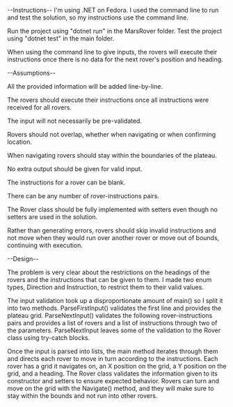 
--Instructions--
I'm using .NET on Fedora. I used the command line to run and test the solution, so my instructions use the command line.

Run the project using "dotnet run" in the MarsRover folder.
Test the project using "dotnet test" in the main folder.

When using the command line to give inputs, the rovers will execute their instructions once there is no data for the next rover's position and heading.

--Assumptions--

All the provided information will be added line-by-line.

The rovers should execute their instructions once all instructions were received for all rovers.

The input will not necessarily be pre-validated.

Rovers should not overlap, whether when navigating or when confirming location. 

When navigating rovers should stay within the boundaries of the plateau.

No extra output should be given for valid input.

The instructions for a rover can be blank.

There can be any number of rover-instructions pairs.

The Rover class should be fully implemented with setters even though no setters are used in the solution.

Rather than generating errors, rovers should skip invalid instructions and not move when they would run over another rover or move out of bounds, continuing with execution.

--Design--

The problem is very clear about the restrictions on the headings of the rovers and the instructions that can be given to them. I made two enum types, Direction and Instruction, to restrict them to their valid values.

The input validation took up a disproportionate amount of main() so I split it into two methods. ParseFirstInput() validates the first line and provides the plateau grid. ParseNextInput() validates the following rover-instructions pairs and provides a list of rovers and a list of instructions through two of the parameters. ParseNextInput leaves some of the validation to the Rover class using try-catch blocks.

Once the input is parsed into lists, the main method iterates through them and directs each rover to move in turn according to the instructions. Each rover has a grid it navigates on, an X position on the grid, a Y position on the grid, and a heading. The Rover class validates the information given to its constructor and setters to ensure expected behavior. Rovers can turn and move on the grid with the Navigate() method, and they will make sure to stay within the bounds and not run into other rovers.
